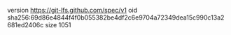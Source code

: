 version https://git-lfs.github.com/spec/v1
oid sha256:69d86e4844f4f0b055382be4df2c6e9704a72349dea15c990c13a2681ed2406c
size 1051

